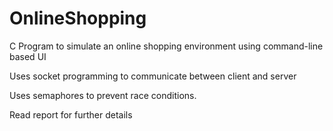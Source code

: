 # OnlineShopping

C Program to simulate an online shopping environment using command-line based UI

Uses socket programming to communicate between client and server

Uses semaphores to prevent race conditions.

Read report for further details
